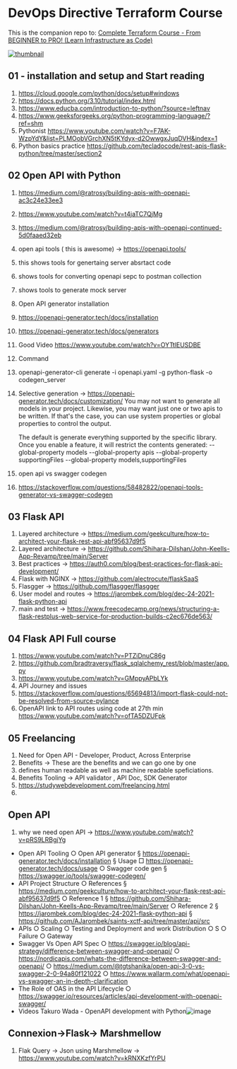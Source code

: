 # DevOps Directive Terraform Course

This is the companion repo to: [Complete Terraform Course - From BEGINNER to PRO! (Learn Infrastructure as Code)](https://www.youtube.com/watch?v=7xngnjfIlK4)

[![thumbnail](https://user-images.githubusercontent.com/1320389/154354937-98533608-2f42-44c1-8110-87f7e3f45085.jpeg)](https://www.youtube.com/watch?v=7xngnjfIlK4)

## 01 - installation and setup and Start reading

1. https://cloud.google.com/python/docs/setup#windows
2. https://docs.python.org/3.10/tutorial/index.html
4. https://www.educba.com/introduction-to-python/?source=leftnav
5. https://www.geeksforgeeks.org/python-programming-language/?ref=shm
6. Pythonist https://www.youtube.com/watch?v=F7AK-WzpYdY&list=PLMOobVGrchXN5tKYdyx-d2OwwgxJuqDVH&index=1
7. Python basics practice https://github.com/tecladocode/rest-apis-flask-python/tree/master/section2


## 02 Open API with Python

1. https://medium.com/@ratrosy/building-apis-with-openapi-ac3c24e33ee3
2. https://www.youtube.com/watch?v=t4jaTC7QjMg
3. https://medium.com/@ratrosy/building-apis-with-openapi-continued-5d0faaed32eb
4. open api tools ( this is awesome) -> https://openapi.tools/
  1. this shows tools for genertaing server absrtact code
  2. shows tools for converting openapi sepc to postman collection
  3. shows tools to generate mock server
6. Open API generator installation
  1. https://openapi-generator.tech/docs/installation
  2. https://openapi-generator.tech/docs/generators
7. Good Video https://www.youtube.com/watch?v=OYTtlEUSDBE
8. Command
  1. openapi-generator-cli generate -i openapi.yaml -g python-flask -o codegen_server
  2. Selective generation  -> https://openapi-generator.tech/docs/customization/
      You may not want to generate all models in your project. Likewise, you may want just one or two apis to be written. If that's the case, you can use system properties or global properties to control the output.

      The default is generate everything supported by the specific library. Once you enable a feature, it will restrict the contents generated:
      --global-property models
      --global-property apis
      --global-property supportingFiles
      --global-property models,supportingFiles
7. open api vs  swagger codegen
  1. https://stackoverflow.com/questions/58482822/openapi-tools-generator-vs-swagger-codegen

## 03 Flask API
1. Layered architecture -> https://medium.com/geekculture/how-to-architect-your-flask-rest-api-abf95637d9f5
2. Layered architecture -> https://github.com/Shihara-Dilshan/John-Keells-App-Revamp/tree/main/Server
3. Best practices -> https://auth0.com/blog/best-practices-for-flask-api-development/
4. Flask with NGINX -> https://github.com/alectrocute/flaskSaaS
5. Flasgger -> https://github.com/flasgger/flasgger
6. User model and routes -> https://jarombek.com/blog/dec-24-2021-flask-python-api
7. main and test -> https://www.freecodecamp.org/news/structuring-a-flask-restplus-web-service-for-production-builds-c2ec676de563/

## 04 Flask API Full course
1. https://www.youtube.com/watch?v=PTZiDnuC86g
  1. https://github.com/bradtraversy/flask_sqlalchemy_rest/blob/master/app.py
2. https://www.youtube.com/watch?v=GMppyAPbLYk
3. API Journey and issues
4.  https://stackoverflow.com/questions/65694813/import-flask-could-not-be-resolved-from-source-pylance
5.  OpenAPI link to API routes using code at 27th min https://www.youtube.com/watch?v=ofTA5DZUFpk

## 05 Freelancing
1. Need for Open API - Developer, Product, Across Enterprise 
2. Benefits -> These are the benefits and we can go one by one
3. defines human readable as well as machine readable speficiations. 
4. Benefits Tooling -> API validator , API Doc, SDK Generator
5. https://studywebdevelopment.com/freelancing.html
6. 

## Open API
1. why we need open API -> https://www.youtube.com/watch?v=pRS9LRBgjYg
- Open API Tooling
	○ Open API generator
		§ https://openapi-generator.tech/docs/installation
		§ Usage
			□ https://openapi-generator.tech/docs/usage
	○ Swagger code gen
		§ https://swagger.io/tools/swagger-codegen/
- API Project Structure 
	○ References 
		§ https://medium.com/geekculture/how-to-architect-your-flask-rest-api-abf95637d9f5
	○ Reference 1
		§ https://github.com/Shihara-Dilshan/John-Keells-App-Revamp/tree/main/Server
	○ Reference 2
		§ https://jarombek.com/blog/dec-24-2021-flask-python-api
		§ https://github.com/AJarombek/saints-xctf-api/tree/master/api/src
- APIs
	○ Scaling
	○ Testing and Deployment and work Distribution
	○ S
	○ Failure 
	○ Gateway
- Swagger Vs Open API Spec
	○ https://swagger.io/blog/api-strategy/difference-between-swagger-and-openapi/
	○ https://nordicapis.com/whats-the-difference-between-swagger-and-openapi/
	○ https://medium.com/@tgtshanika/open-api-3-0-vs-swagger-2-0-94a80f121022
	○ https://www.wallarm.com/what/openapi-vs-swagger-an-in-depth-clarification
- The Role of OAS in the API Lifecycle
	○ https://swagger.io/resources/articles/api-development-with-openapi-swagger/
- Videos
Takuro Wada - OpenAPI development with Python![image](https://user-images.githubusercontent.com/26170433/186900459-a45531a5-f844-4ac4-aee9-f16672b9cfc3.png)


## Connexion->Flask-> Marshmellow
1. Flak Query -> Json using Marshmellow -> https://www.youtube.com/watch?v=kRNXKzfYrPU
